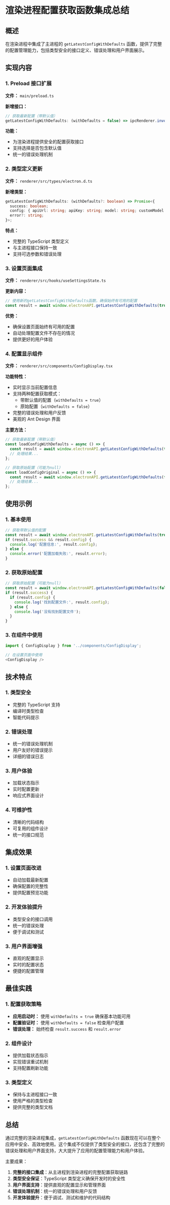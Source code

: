 # 渲染进程配置获取函数集成总结

## 概述

在渲染进程中集成了主进程的 `getLatestConfigWithDefaults` 函数，提供了完整的配置管理能力，包括类型安全的接口定义、错误处理和用户界面展示。

## 实现内容

### 1. Preload 接口扩展

**文件：** `main/preload.ts`

**新增接口：**
```typescript
// 获取最新配置（带默认值）
getLatestConfigWithDefaults: (withDefaults = false) => ipcRenderer.invoke('get-latest-config', withDefaults),
```

**功能：**
- 为渲染进程提供安全的配置获取接口
- 支持选择是否包含默认值
- 统一的错误处理机制

### 2. 类型定义更新

**文件：** `renderer/src/types/electron.d.ts`

**新增类型：**
```typescript
getLatestConfigWithDefaults: (withDefaults?: boolean) => Promise<{
  success: boolean;
  config: { apiUrl: string; apiKey: string; model: string; customModel: string; sourceLang: string; targetLang: string; resultHotkey: string; screenshotHotkey: string } | null;
  error?: string;
}>;
```

**特点：**
- 完整的 TypeScript 类型定义
- 与主进程接口保持一致
- 支持可选参数和错误处理

### 3. 设置页面集成

**文件：** `renderer/src/hooks/useSettingsState.ts`

**更新内容：**
```typescript
// 使用新的getLatestConfigWithDefaults函数，确保始终有可用的配置
const result = await window.electronAPI.getLatestConfigWithDefaults(true);
```

**优势：**
- 确保设置页面始终有可用的配置
- 自动处理配置文件不存在的情况
- 提供更好的用户体验

### 4. 配置显示组件

**文件：** `renderer/src/components/ConfigDisplay.tsx`

**功能特性：**
- 实时显示当前配置信息
- 支持两种配置获取模式：
  - 带默认值的配置（`withDefaults = true`）
  - 原始配置（`withDefaults = false`）
- 完整的错误处理和用户反馈
- 美观的 Ant Design 界面

**主要方法：**
```typescript
// 获取最新配置（带默认值）
const loadConfigWithDefaults = async () => {
  const result = await window.electronAPI.getLatestConfigWithDefaults(true);
  // 处理结果...
};

// 获取原始配置（可能为null）
const loadConfigOriginal = async () => {
  const result = await window.electronAPI.getLatestConfigWithDefaults(false);
  // 处理结果...
};
```

## 使用示例

### 1. 基本使用

```typescript
// 获取带默认值的配置
const result = await window.electronAPI.getLatestConfigWithDefaults(true);
if (result.success && result.config) {
  console.log('配置信息:', result.config);
} else {
  console.error('配置加载失败:', result.error);
}
```

### 2. 获取原始配置

```typescript
// 获取原始配置（可能为null）
const result = await window.electronAPI.getLatestConfigWithDefaults(false);
if (result.success) {
  if (result.config) {
    console.log('找到配置文件:', result.config);
  } else {
    console.log('没有找到配置文件');
  }
}
```

### 3. 在组件中使用

```typescript
import { ConfigDisplay } from '../components/ConfigDisplay';

// 在设置页面中使用
<ConfigDisplay />
```

## 技术特点

### 1. 类型安全
- 完整的 TypeScript 支持
- 编译时类型检查
- 智能代码提示

### 2. 错误处理
- 统一的错误处理机制
- 用户友好的错误提示
- 详细的错误日志

### 3. 用户体验
- 加载状态指示
- 实时配置更新
- 响应式界面设计

### 4. 可维护性
- 清晰的代码结构
- 可复用的组件设计
- 统一的接口规范

## 集成效果

### 1. 设置页面改进
- 自动加载最新配置
- 确保配置的完整性
- 提供配置预览功能

### 2. 开发体验提升
- 类型安全的接口调用
- 统一的错误处理
- 便于调试和测试

### 3. 用户界面增强
- 直观的配置显示
- 实时的配置状态
- 便捷的配置管理

## 最佳实践

### 1. 配置获取策略
- **应用启动时：** 使用 `withDefaults = true` 确保基本功能可用
- **配置验证时：** 使用 `withDefaults = false` 检查用户配置
- **错误处理：** 始终检查 `result.success` 和 `result.error`

### 2. 组件设计
- 提供加载状态指示
- 实现错误重试机制
- 支持配置刷新功能

### 3. 类型定义
- 保持与主进程接口一致
- 使用严格的类型检查
- 提供完整的类型文档

## 总结

通过完整的渲染进程集成，`getLatestConfigWithDefaults` 函数现在可以在整个应用中安全、高效地使用。这个集成不仅提供了类型安全的接口，还包含了完整的错误处理和用户界面支持，大大提升了应用的配置管理能力和用户体验。

主要成果：
1. **完整的接口集成**：从主进程到渲染进程的完整配置获取链路
2. **类型安全保证**：TypeScript 类型定义确保开发时的安全性
3. **用户界面支持**：提供直观的配置显示和管理界面
4. **错误处理机制**：统一的错误处理和用户反馈
5. **开发体验提升**：便于调试、测试和维护的代码结构

